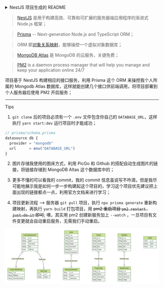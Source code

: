 <details><summary>NestJS 项目生成的 README</summary>

<br />

<p align="center">
  <a href="http://nestjs.com/" target="blank"><img src="https://nestjs.com/img/logo_text.svg" width="320" alt="Nest Logo" /></a>
</p>

[circleci-image]: https://img.shields.io/circleci/build/github/nestjs/nest/master?token=abc123def456
[circleci-url]: https://circleci.com/gh/nestjs/nest

  <p align="center">A progressive <a href="http://nodejs.org" target="_blank">Node.js</a> framework for building efficient and scalable server-side applications.</p>

    <p align="center">

<a href="https://www.npmjs.com/~nestjscore" target="_blank"><img src="https://img.shields.io/npm/v/@nestjs/core.svg" alt="NPM Version" /></a>
<a href="https://www.npmjs.com/~nestjscore" target="_blank"><img src="https://img.shields.io/npm/l/@nestjs/core.svg" alt="Package License" /></a>
<a href="https://www.npmjs.com/~nestjscore" target="_blank"><img src="https://img.shields.io/npm/dm/@nestjs/common.svg" alt="NPM Downloads" /></a>
<a href="https://circleci.com/gh/nestjs/nest" target="_blank"><img src="https://img.shields.io/circleci/build/github/nestjs/nest/master" alt="CircleCI" /></a>
<a href="https://coveralls.io/github/nestjs/nest?branch=master" target="_blank"><img src="https://coveralls.io/repos/github/nestjs/nest/badge.svg?branch=master#9" alt="Coverage" /></a>
<a href="https://discord.gg/G7Qnnhy" target="_blank"><img src="https://img.shields.io/badge/discord-online-brightgreen.svg" alt="Discord"/></a>
<a href="https://opencollective.com/nest#backer" target="_blank"><img src="https://opencollective.com/nest/backers/badge.svg" alt="Backers on Open Collective" /></a>
<a href="https://opencollective.com/nest#sponsor" target="_blank"><img src="https://opencollective.com/nest/sponsors/badge.svg" alt="Sponsors on Open Collective" /></a>
  <a href="https://paypal.me/kamilmysliwiec" target="_blank"><img src="https://img.shields.io/badge/Donate-PayPal-ff3f59.svg"/></a>

    <a href="https://opencollective.com/nest#sponsor"  target="_blank"><img src="https://img.shields.io/badge/Support%20us-Open%20Collective-41B883.svg" alt="Support us"></a>

  <a href="https://twitter.com/nestframework" target="_blank"><img src="https://img.shields.io/twitter/follow/nestframework.svg?style=social&label=Follow"></a>
</p>
  <!--[![Backers on Open Collective](https://opencollective.com/nest/backers/badge.svg)](https://opencollective.com/nest#backer)
  [![Sponsors on Open Collective](https://opencollective.com/nest/sponsors/badge.svg)](https://opencollective.com/nest#sponsor)-->

## Description

[Nest](https://github.com/nestjs/nest) framework TypeScript starter repository.

## Installation

```bash
$ npm install
```

## Running the app

```bash
# development
$ npm run start

# watch mode
$ npm run start:dev

# production mode
$ npm run start:prod
```

## Test

```bash
# unit tests
$ npm run test

# e2e tests
$ npm run test:e2e

# test coverage
$ npm run test:cov
```

## Support

Nest is an MIT-licensed open source project. It can grow thanks to the sponsors and support by the amazing backers. If you'd like to join them, please [read more here](https://docs.nestjs.com/support).

## Stay in touch

* Author - [Kamil Myśliwiec](https://kamilmysliwiec.com)
* Website - [https://nestjs.com](https://nestjs.com/)
* Twitter - [@nestframework](https://twitter.com/nestframework)

## License

Nest is [MIT licensed](LICENSE).

</details>

> [NestJS](https://nestjs.com/) 是用于构建高效、可靠和可扩展的服务器端应用程序的渐进式 Node.js 框架；

> [Prisma](https://www.prisma.io/) -- Next-generation Node.js and TypeScript ORM；

> ORM 即[对象关系映射](https://zh.wikipedia.org/wiki/%E5%AF%B9%E8%B1%A1%E5%85%B3%E7%B3%BB%E6%98%A0%E5%B0%84)，能够操控一个虚拟对象数据库；

> [MongoDB Atlas](https://www.mongodb.com/atlas/database) 是 MongoDB 的云服务，关键免费；

> [PM2](https://pm2.keymetrics.io/) is a daemon process manager that will help you manage and keep your application online 24/7

项目基于 NestJS 构建相应的接口服务，利用 Prisma 这个 ORM 来操控我个人所属的 Mongodb Atlas 数据库，这样就能创建几个接口供前端调用，将项目部署到个人服务器后使用 PM2 开启服务；

--- 

Tips

1. `git clone` 后的项目必须有一个 `.env` 文件包含你自己的 `DATABASE_URL`，这样执行 `yarn start:dev` 运行项目时才能成功；

```ts
// prisma/schema.prisma
datasource db {
  provider = "mongodb"
  url      = env("DATABASE_URL")
}
```

2. 图片存储我使用的图床方式，利用 PicGo 和 Github 的搭配自动生成图片的链接，将链接存储到 MongoDB Altas 这个数据库中的；

3. 更多不懂的可以看我的 commit，我的 commit 信息虽说写不咋滴，但是我尽可能地展示我是如何一步一步构建起这个项目的，学习这个项目优先建议把上面出现的链接都点一点，利用官方文档来进行学习；

4. 项目更新流程 --> 服务器 `git pull` 项目，执行 `npx prisma generate` 重新构建映射，再执行 `yarn build` 打包项目，用 ~~pm2 重启项目 `pm2 restart just-do-it` 即可~~; 噢，其实用 pm2 创建新服务加上 `--watch` ，一旦项目有文件变更就会自动重启服务，无需我们手动重启。

![](./ERD.svg)
